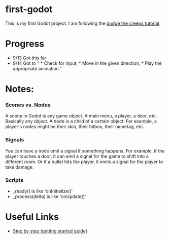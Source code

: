 # first-godot

This is my first Godot project. I am following the [dodge the creeps tutorial](https://docs.godotengine.org/en/stable/getting_started/first_2d_game).

# Progress
- 9/13 Got [this far](https://docs.godotengine.org/en/stable/getting_started/first_2d_game/03.coding_the_player.html)
- 9/14 Got to " * Check for input, * Move in the given direction, * Play the appropriate animation."

# Notes:
### Scenes vs. Nodes
A scene in Godot is any game object. A main menu, a player, a door, etc. Basically any object. A node is a child of a certain object. For example, a player's nodes might be their skin, their hitbox, their nametag, etc. 
### Signals
You can have a node emit a signal if something happens. For example, if the player touches a door, it can emit a signal for the game to shift into a different room. Or if a bullet hits the player, it emits a signal for the player to take damage. 
### Scripts
- _ready() is like 'onInitialize()'
- _process(delta) is like 'onUpdate()'

# Useful Links
- [Step by step (getting started guide)](https://docs.godotengine.org/en/stable/getting_started/step_by_step/index.html)
